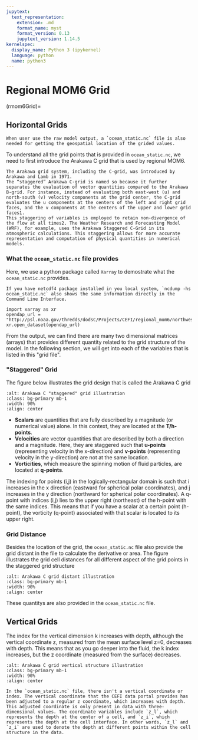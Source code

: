 ```yaml
---
jupytext:
  text_representation:
    extension: .md
    format_name: myst
    format_version: 0.13
    jupytext_version: 1.14.5
kernelspec:
  display_name: Python 3 (ipykernel)
  language: python
  name: python3
---
```


Regional MOM6 Grid
===

(rmom6Grid)=
## Horizontal Grids
```{warning}
When user use the raw model output, a `ocean_static.nc` file is also needed for getting the geospatial location of the grided values.
```
To understand all the grid points that is provided in `ocean_static.nc`, we need to first introduce the Arakawa C grid that is used by regional MOM6.

````{dropdown} What is Arakawa C Grid? (optional read)
The Arakawa grid system, including the C-grid, was introduced by Arakawa and Lamb in 1971.
The “staggered” Arakawa C-grid is named so because it further separates the evaluation of vector quantities compared to the Arakawa B-grid. For instance, instead of evaluating both east-west (u) and north-south (v) velocity components at the grid center, the C-grid evaluates the u components at the centers of the left and right grid faces, and the v components at the centers of the upper and lower grid faces1.
This staggering of variables is employed to retain non-divergence of the flow at all times2. The Weather Research and Forecasting Model (WRF), for example, uses the Arakawa Staggered C-Grid in its atmospheric calculations. This staggering allows for more accurate representation and computation of physical quantities in numerical models.
````

### What the `ocean_static.nc` file provides
Here, we use a python package called `Xarray` to demostrate what the `ocean_static.nc` provides. 
```{tip}
If you have netcdf4 package installed in you local system, `ncdump -hs ocean_static.nc` also shows the same information directly in the Command Line Interface.
```
```{code-cell} ipython3
import xarray as xr
opendap_url = "http://psl.noaa.gov/thredds/dodsC/Projects/CEFI/regional_mom6/northwest_atlantic/hist_run/ocean_static.nc"
xr.open_dataset(opendap_url)
```
From the output, we can find there are many two dimensional matrices (arrays) that provides different quantity related to the grid structure of the model. In the following section, we will get into each of the variables that is listed in this "grid file".


### "Staggered" Grid
The figure below illustrates the grid design that is called the Arakawa C grid
```{image} ../../../images/arakawaCGrid.png
:alt: Arakawa C "staggered" grid illustration
:class: bg-primary mb-1
:width: 90%
:align: center
```
- **Scalars** are quantities that are fully described by a magnitude (or numerical value) alone. In this context, they are located at the **T/h-points**.
- **Velocities** are vector quantities that are described by both a direction and a magnitude. Here, they are staggered such that **u-points** (representing velocity in the x-direction) and **v-points** (representing velocity in the y-direction) are not at the same location.
- **Vorticities**, which measure the spinning motion of fluid particles, are located at **q-points**.

The indexing for points (i,j) in the logically-rectangular domain is such that i increases in the x direction (eastward for spherical polar coordinates), and j increases in the y direction (northward for spherical polar coordinates).
A q-point with indices (i,j) lies to the upper right (northeast) of the h-point with the same indices. This means that if you have a scalar at a certain point (h-point), the vorticity (q-point) associated with that scalar is located to its upper right.

### Grid Distance
Besides the location of the grid, the `ocean_static.nc` file also provide the grid distant in the file to calculate the derivative or area.
The figure illustrates the grid cell distances for all different aspect of the grid points in the staggered grid structure
```{image} ../../../images/arakawaCGrid_dist.png
:alt: Arakawa C grid distant illustration
:class: bg-primary mb-1
:width: 90%
:align: center
```
These quantitys are also provided in the `ocean_static.nc` file.

## Vertical Grids
The index for the vertical dimension k increases with depth, although the vertical coordinate z, measured from the mean surface level z=0, decreases with depth. This means that as you go deeper into the fluid, the k index increases, but the z coordinate (measured from the surface) decreases.
```{image} ../../../images/arakawaCGrid_vertical.png
:alt: Arakawa C grid vertical structure illustration
:class: bg-primary mb-1
:width: 90%
:align: center
```
```{warning}
In the `ocean_static.nc` file, there isn't a vertical coordinate or index. The vertical coordinate that the CEFI data portal provides has been adjusted to a regular z coordinate, which increases with depth. This adjusted coordinate is only present in data with three-dimensional values. The coordinate variables include `z_l`, which represents the depth at the center of a cell, and `z_i`, which represents the depth at the cell interface. In other words, `z_l` and `z_i` are used to denote the depth at different points within the cell structure in the data.
```
